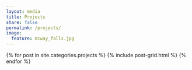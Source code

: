 ```yaml
---
layout: media
title: Projects
share: false
permalink: /projects/
image:
  feature: mcway_falls.jpg
---
```


<div class="tiles">                                                             
{% for post in site.categories.projects %}
  {% include post-grid.html %}                                                  
{% endfor %}                                                                    
</div>

<!--
<p>
<a href="https://github.com/jasonpchang/pitchfx_sql">Create your own PitchFX SQL database using Python </a>
</p>
-->
